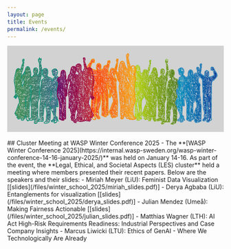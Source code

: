 ```yaml
---
layout: page
title: Events
permalink: /events/
---
```


<center><img src="/images/events.jpg" width="900" height="200" align="center"></center>

<br>
## Cluster Meeting at WASP Winter Conference 2025
- The **[WASP Winter Conference 2025](https://internal.wasp-sweden.org/wasp-winter-conference-14-16-january-2025/)** was held on January 14-16. As part of the event, the **Legal, Ethical, and Societal Aspects (LES) cluster** held a meeting where members presented their recent papers. Below are the speakers and their slides:
  - Miriah Meyer (LiU): Feminist Data Visualization [[slides](/files/winter_school_2025/miriah_slides.pdf)]
  - Derya Agbaba (LiU): Entanglements for visualization [[slides](/files/winter_school_2025/derya_slides.pdf)]
  - Julian Mendez (Umeå): Making Fairness Actionable [[slides](/files/winter_school_2025/julian_slides.pdf)]
  - Matthias Wagner (LTH): AI Act High-Risk Requirements Readiness: Industrial Perspectives and Case Company Insights
  - Marcus Liwicki (LTU): Ethics of GenAI - Where We Technologically Are Already
<br>
